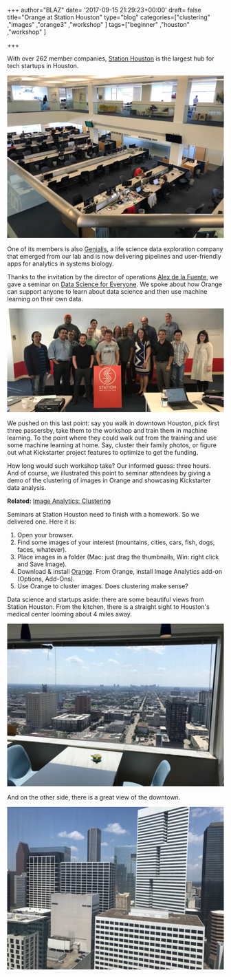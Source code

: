 +++
author="BLAZ"
date= '2017-09-15 21:29:23+00:00'
draft= false
title="Orange at Station Houston"
type="blog"
categories=["clustering" ,"images" ,"orange3" ,"workshop" ]
tags=["beginner" ,"houston" ,"workshop" ]

+++

With over 262 member companies, [Station Houston](http://stationhouston.com) is the largest hub for tech startups in Houston.

![](/images/2017/09/station-houston.jpg)

One of its members is also [Genialis](https://www.genialis.com), a life science data exploration company that emerged from our lab and is now delivering pipelines and user-friendly apps for analytics in systems biology.

Thanks to the invitation by the director of operations [Alex de la Fuente](https://www.linkedin.com/in/alexdelafuente/), we gave a seminar on [Data Science for Everyone](https://www.eventbrite.com/e/data-science-for-everyone-dr-blaz-zupan-baylor-college-of-medicine-tickets-36909445144#). We spoke about how Orange can support anyone to learn about data science and then use machine learning on their own data.

![](/images/2017/09/station-houston-group-photo.jpg)

We pushed on this last point: say you walk in downtown Houston, pick first three passersby, take them to the workshop and train them in machine learning. To the point where they could walk out from the training and use some machine learning at home. Say, cluster their family photos, or figure out what Kickstarter project features to optimize to get the funding.

How long would such workshop take? Our informed guess: three hours. And of course, we illustrated this point to seminar attendees by giving a demo of the clustering of images in Orange and showcasing Kickstarter data analysis.


**Related:** [Image Analytics: Clustering](/blog/2017-04-03-image-analytics-clustering/)


Seminars at Station Houston need to finish with a homework. So we delivered one. Here it is:

1. Open your browser.
2. Find some images of your interest (mountains, cities, cars, fish, dogs, faces, whatever).
3. Place images in a folder (Mac: just drag the thumbnails, Win: right click and Save Image).
4. Download & install [Orange](http://orange.biolab.si). From Orange, install Image Analytics add-on (Options, Add-Ons).
5. Use Orange to cluster images. Does clustering make sense?

Data science and startups aside: there are some beautiful views from Station Houston. From the kitchen, there is a straight sight to Houston's medical center looming about 4 miles away.

![](/images/2017/09/station-houston-medical-center.jpg)

And on the other side, there is a great view of the downtown.

![](/images/2017/09/station-houston-downtown.jpg)
